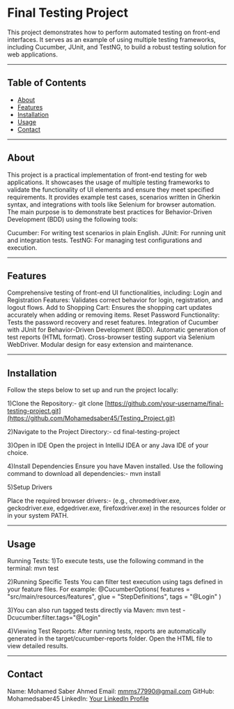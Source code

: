 # Final Testing Project

This project demonstrates how to perform automated testing on front-end interfaces. It serves as an example of using multiple testing frameworks, including Cucumber, JUnit, and TestNG, to build a robust testing solution for web applications.

---

## Table of Contents
- [About](#about)
- [Features](#features)
- [Installation](#installation)
- [Usage](#usage)
- [Contact](#contact)

---

## About

This project is a practical implementation of front-end testing for web applications. It showcases the usage of multiple testing frameworks to validate the functionality of UI elements and ensure they meet specified requirements. It provides example test cases, scenarios written in Gherkin syntax, and integrations with tools like Selenium for browser automation. The main purpose is to demonstrate best practices for Behavior-Driven Development (BDD) using the following tools:

Cucumber: For writing test scenarios in plain English.
JUnit: For running unit and integration tests.
TestNG: For managing test configurations and execution.

---

## Features

Comprehensive testing of front-end UI functionalities, including:
Login and Registration Features: Validates correct behavior for login, registration, and logout flows.
Add to Shopping Cart: Ensures the shopping cart updates accurately when adding or removing items.
Reset Password Functionality: Tests the password recovery and reset features.
Integration of Cucumber with JUnit for Behavior-Driven Development (BDD).
Automatic generation of test reports (HTML format).
Cross-browser testing support via Selenium WebDriver.
Modular design for easy extension and maintenance.

---

## Installation

Follow the steps below to set up and run the project locally:

1)Clone the Repository:-
git clone [https://github.com/your-username/final-testing-project.git](https://github.com/Mohamedsaber45/Testing_Project.git)

2)Navigate to the Project Directory:-
cd final-testing-project

3)Open in IDE Open the project in IntelliJ IDEA or any Java IDE of your choice.

4)Install Dependencies Ensure you have Maven installed. Use the following command to download all dependencies:-
mvn install

5)Setup Drivers

Place the required browser drivers:-
(e.g., chromedriver.exe, geckodriver.exe, edgedriver.exe, firefoxdriver.exe) in the resources folder or in your system PATH.


---

## Usage

Running Tests:
1)To execute tests, use the following command in the terminal:
mvn test

2)Running Specific Tests
You can filter test execution using tags defined in your feature files. For example:
@CucumberOptions(
        features = "src/main/resources/features",
        glue = "StepDefinitions",
        tags = "@Login"
)

3)You can also run tagged tests directly via Maven:
mvn test -Dcucumber.filter.tags="@Login"

4)Viewing Test Reports:
After running tests, reports are automatically generated in the target/cucumber-reports folder. Open the HTML file to view detailed results.


---

## Contact

Name: Mohamed Saber Ahmed 
Email: mmms77990@gmail.com
GitHub: Mohamedsaber45
LinkedIn: [Your LinkedIn Profile](https://www.linkedin.com/in/mohamed-saber-18097a2a4?lipi=urn%3Ali%3Apage%3Ad_flagship3_profile_view_base_contact_details%3BRE%2FrfWWkRfCdfLxHX14Wiw%3D%3D)
